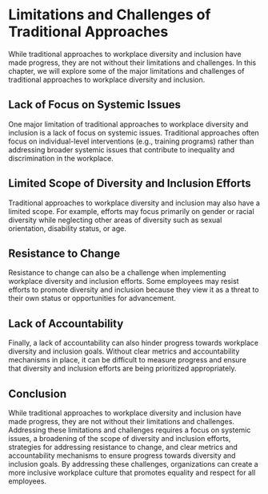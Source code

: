 Limitations and Challenges of Traditional Approaches
==============================================================================================================

While traditional approaches to workplace diversity and inclusion have made progress, they are not without their limitations and challenges. In this chapter, we will explore some of the major limitations and challenges of traditional approaches to workplace diversity and inclusion.

Lack of Focus on Systemic Issues
--------------------------------

One major limitation of traditional approaches to workplace diversity and inclusion is a lack of focus on systemic issues. Traditional approaches often focus on individual-level interventions (e.g., training programs) rather than addressing broader systemic issues that contribute to inequality and discrimination in the workplace.

Limited Scope of Diversity and Inclusion Efforts
------------------------------------------------

Traditional approaches to workplace diversity and inclusion may also have a limited scope. For example, efforts may focus primarily on gender or racial diversity while neglecting other areas of diversity such as sexual orientation, disability status, or age.

Resistance to Change
--------------------

Resistance to change can also be a challenge when implementing workplace diversity and inclusion efforts. Some employees may resist efforts to promote diversity and inclusion because they view it as a threat to their own status or opportunities for advancement.

Lack of Accountability
----------------------

Finally, a lack of accountability can also hinder progress towards workplace diversity and inclusion goals. Without clear metrics and accountability mechanisms in place, it can be difficult to measure progress and ensure that diversity and inclusion efforts are being prioritized appropriately.

Conclusion
----------

While traditional approaches to workplace diversity and inclusion have made progress, they are not without their limitations and challenges. Addressing these limitations and challenges requires a focus on systemic issues, a broadening of the scope of diversity and inclusion efforts, strategies for addressing resistance to change, and clear metrics and accountability mechanisms to ensure progress towards diversity and inclusion goals. By addressing these challenges, organizations can create a more inclusive workplace culture that promotes equality and respect for all employees.
